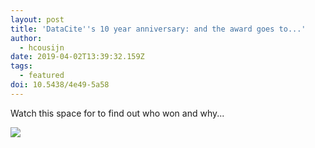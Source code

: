 ```yaml
---
layout: post
title: 'DataCite''s 10 year anniversary: and the award goes to...'
author:
  - hcousijn
date: 2019-04-02T13:39:32.159Z
tags:
  - featured
doi: 10.5438/4e49-5a58
---
```

Watch this space for to find out who won and why...

![](/images/uploads/20190402_015514.jpg)
